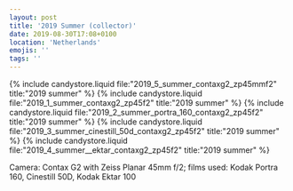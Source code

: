 ```yaml
---
layout: post
title: '2019 Summer (collector)'
date: 2019-08-30T17:08+0100
location: 'Netherlands'
emojis: ''
tags: ''
---
```


{% include candystore.liquid file:"2019_5_summer_contaxg2_zp45mmf2" title:"2019 summer" %}
{% include candystore.liquid file:"2019_1_summer_contaxg2_zp45f2" title:"2019 summer" %}
{% include candystore.liquid file:"2019_2_summer_portra_160_contaxg2_zp45f2" title:"2019 summer" %}
{% include candystore.liquid file:"2019_3_summer_cinestill_50d_contaxg2_zp45f2" title:"2019 summer" %}
{% include candystore.liquid file:"2019_4_summer__ektar_contaxg2_zp45f2" title:"2019 summer" %}

Camera: Contax G2 with Zeiss Planar 45mm f/2; films used: Kodak Portra 160, Cinestill 50D, Kodak Ektar 100
